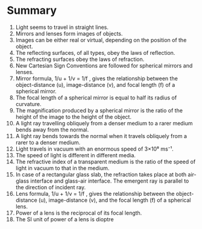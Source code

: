 # Summary
1. Light seems to travel in straight lines.
1. Mirrors and lenses form images of objects. 
1. Images can be either real or virtual, depending on the position of the object.
1. The reflecting surfaces, of all types, obey the laws of reflection. 
1. The refracting surfaces obey the laws of refraction.
1. New Cartesian Sign Conventions are followed for spherical mirrors and lenses.
1. Mirror formula, 1/u + 1/v = 1/f , gives the relationship between the object-distance (u), image-distance (v), and focal length (f) of a spherical mirror.
1. The focal length of a spherical mirror is equal to half its radius of curvature.
1. The magnification produced by a spherical mirror is the ratio of the height of the image to the height of the object.
1. A light ray travelling obliquely from a denser medium to a rarer medium bends away from the normal. 
1. A light ray bends towards the normal when it travels obliquely from a rarer to a denser medium.
1. Light travels in vacuum with an enormous speed of 3×10⁸ ms⁻¹. 
1. The speed of light is different in different media.
1. The refractive index of a transparent medium is the ratio of the speed of light in vacuum to that in the medium.
1. In case of a rectangular glass slab, the refraction takes place at both air-glass interface and glass-air interface. The emergent ray is parallel to the direction of incident ray.
1. Lens formula, 1/u + 1/v = 1/f , gives the relationship between the object-distance (u), image-distance (v), and the focal length (f) of a spherical lens.
1. Power of a lens is the reciprocal of its focal length. 
1. The SI unit of power of a lens is dioptre
